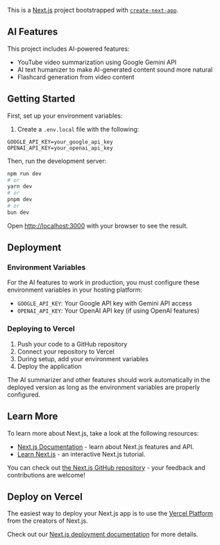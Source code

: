 This is a [Next.js](https://nextjs.org/) project bootstrapped with [`create-next-app`](https://github.com/vercel/next.js/tree/canary/packages/create-next-app).

## AI Features

This project includes AI-powered features:
- YouTube video summarization using Google Gemini API
- AI text humanizer to make AI-generated content sound more natural
- Flashcard generation from video content

## Getting Started

First, set up your environment variables:

1. Create a `.env.local` file with the following:
```
GOOGLE_API_KEY=your_google_api_key
OPENAI_API_KEY=your_openai_api_key
```

Then, run the development server:

```bash
npm run dev
# or
yarn dev
# or
pnpm dev
# or
bun dev
```

Open [http://localhost:3000](http://localhost:3000) with your browser to see the result.

## Deployment

### Environment Variables

For the AI features to work in production, you must configure these environment variables in your hosting platform:

- `GOOGLE_API_KEY`: Your Google API key with Gemini API access
- `OPENAI_API_KEY`: Your OpenAI API key (if using OpenAI features)

### Deploying to Vercel

1. Push your code to a GitHub repository
2. Connect your repository to Vercel
3. During setup, add your environment variables
4. Deploy the application

The AI summarizer and other features should work automatically in the deployed version as long as the environment variables are properly configured.

## Learn More

To learn more about Next.js, take a look at the following resources:

- [Next.js Documentation](https://nextjs.org/docs) - learn about Next.js features and API.
- [Learn Next.js](https://nextjs.org/learn) - an interactive Next.js tutorial.

You can check out [the Next.js GitHub repository](https://github.com/vercel/next.js/) - your feedback and contributions are welcome!

## Deploy on Vercel

The easiest way to deploy your Next.js app is to use the [Vercel Platform](https://vercel.com/new?utm_medium=default-template&filter=next.js&utm_source=create-next-app&utm_campaign=create-next-app-readme) from the creators of Next.js.

Check out our [Next.js deployment documentation](https://nextjs.org/docs/deployment) for more details.
